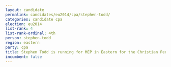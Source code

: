 ```yaml
---
layout: candidate
permalink: candidates/eu2014/cpa/stephen-todd/
categories: candidate cpa
election: eu2014
list-rank: 4
list-rank-ordinal: 4th
person: stephen-todd
region: eastern
party: cpa
title: Stephen Todd is running for MEP in Eastern for the Christian Peoples Alliance
incumbent: false
---
```

